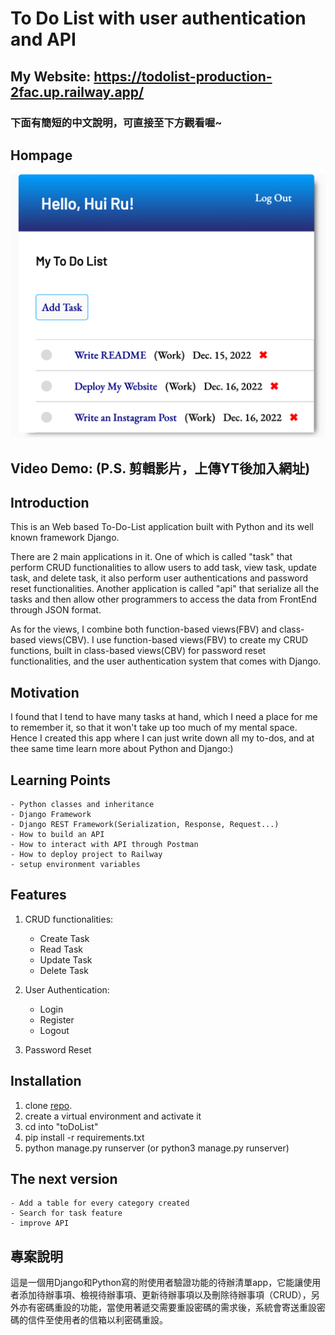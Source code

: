 
# To Do List with user authentication and API

## My Website: <https://todolist-production-2fac.up.railway.app/>

### 下面有簡短的中文說明，可直接至下方觀看喔~

## Hompage

 ![ToDoList Homepage](To%20Do%20List%20Homepage.png "Homepage after login")

## Video Demo:  <URL HERE>(P.S. 剪輯影片，上傳YT後加入網址)

## Introduction

 This is an Web based To-Do-List application built with Python and its well known framework Django.

 There are 2 main applications in it. One of which is called "task" that perform CRUD functionalities to allow users to add task, view task, update task, and delete task, it also perform user authentications and password reset functionalities. Another application is called "api" that serialize all the tasks and then allow other programmers to access the data from FrontEnd through JSON format.

 As for the views, I combine both function-based views(FBV) and class-based views(CBV). I use function-based views(FBV) to create my CRUD functions, built in class-based views(CBV) for password reset functionalities, and the user authentication system that comes with Django.

## Motivation

 I found that I tend to have many tasks at hand, which I need a place for me to remember it, so that it won't take up too much of my mental space. Hence I created this app where I can just write down all my to-dos, and at thee same time learn more about Python and Django:)

## Learning Points

    - Python classes and inheritance
    - Django Framework
    - Django REST Framework(Serialization, Response, Request...)
    - How to build an API
    - How to interact with API through Postman
    - How to deploy project to Railway
    - setup environment variables

## Features

 1. CRUD functionalities:

    - Create Task
    - Read Task
    - Update Task
    - Delete Task

 2. User Authentication:

    - Login
    - Register
    - Logout

 3. Password Reset
  
## Installation
 
  1. clone [repo](https://github.com/Ru960413/toDoList/).
  2. create a virtual environment and activate it
  3. cd into "toDoList" 
  4. pip install -r requirements.txt
  5. python manage.py runserver (or python3 manage.py runserver)

## The next version

    - Add a table for every category created
    - Search for task feature
    - improve API

## 專案說明

 這是一個用Django和Python寫的附使用者驗證功能的待辦清單app，它能讓使用者添加待辦事項、檢視待辦事項、更新待辦事項以及刪除待辦事項（CRUD），另外亦有密碼重設的功能，當使用著遞交需要重設密碼的需求後，系統會寄送重設密碼的信件至使用者的信箱以利密碼重設。
